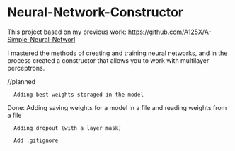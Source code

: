 # Neural-Network-Constructor
This project based on my previous work: https://github.com/A125X/A-Simple-Neural-Networl

I mastered the methods of creating and training neural networks, and in the process created a constructor that allows you to work with multilayer perceptrons.

//planned

      Adding best weights storaged in the model

Done: Adding saving weights for a model in a file and reading weights from a file

      Adding dropout (with a layer mask)

      Add .gitignore
